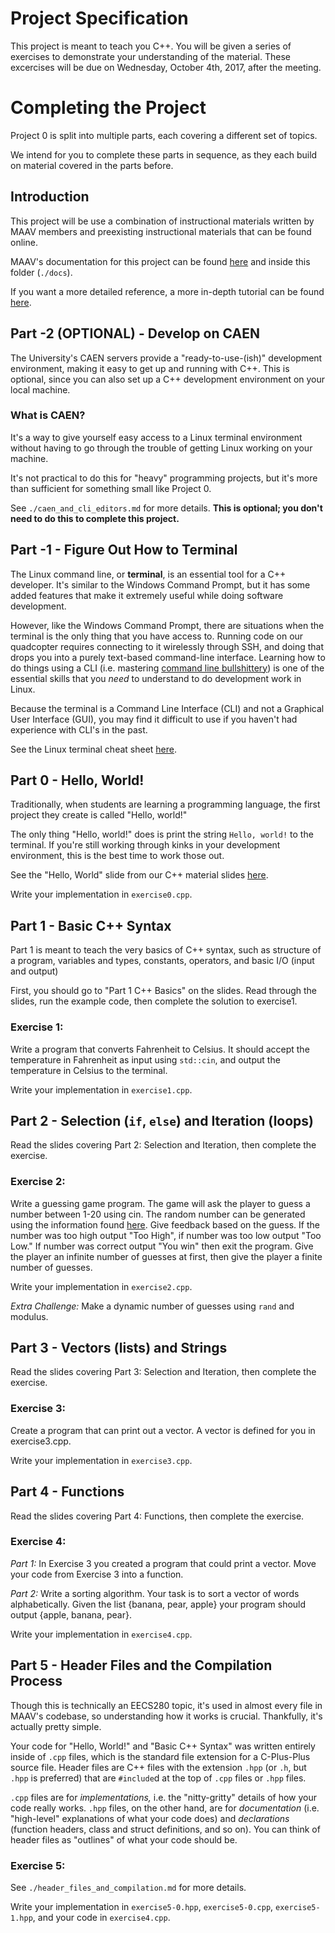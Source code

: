 Project Specification
================================================================================
This project is meant to teach you C++. You will be given a series of
exercises to demonstrate your understanding of the material. These
excercises will be due on Wednesday, October 4th, 2017, after the meeting.

Completing the Project
================================================================================
Project 0 is split into multiple parts, each covering a different set of
topics.

We intend for you to complete these parts in sequence, as they each build
on material covered in the parts before.

Introduction
-------------------------------------------------------------------------------
This project will be use a combination of instructional materials written
by MAAV members and preexisting instructional materials that can be found
online.

MAAV's documentation for this project can be found
[here](https://goo.gl/e7jazg) and inside this folder (`./docs`).

If you want a more detailed reference, a more in-depth tutorial can be
found [here](http://www.cplusplus.com/doc/tutorial/).

Part -2 (OPTIONAL) - Develop on CAEN
--------------------------------------------------------------------------------
The University's CAEN servers provide a "ready-to-use-(ish)" development
environment, making it easy to get up and running with C++. This is
optional, since you can also set up a C++ development environment on your
local machine.

### What is CAEN?
It's a way to give yourself easy access to a Linux terminal environment
without having to go through the trouble of getting Linux working on your
machine.

It's not practical to do this for "heavy" programming projects, but it's
more than sufficient for something small like Project 0.

See `./caen_and_cli_editors.md` for more details. **This is optional; you
don't need to do this to complete this project.**


Part -1 - Figure Out How to Terminal
--------------------------------------------------------------------------------
The Linux command line, or **terminal**, is an essential tool for a C++
developer. It's similar to the Windows Command Prompt, but it has some added
features that make it extremely useful while doing software development.

However, like the Windows Command Prompt, there are situations when the
terminal is the only thing that you have access to. Running code on our
quadcopter requires connecting to it wirelessly through SSH, and doing that
drops you into a purely text-based command-line interface. Learning how to
do things using a CLI (i.e. mastering [command line
bullshittery](http://www.pgbovine.net/command-line-bullshittery.htm)) is
one of the essential skills that you _need_ to understand to do development
work in Linux.

Because the terminal is a Command Line Interface (CLI) and not a Graphical
User Interface (GUI), you may find it difficult to use if you haven't had
experience with CLI's in the past.

See the Linux terminal cheat sheet [here](https://drive.google.com/open?id=0Bz0tMI9ydfZjaGNNbzU0VTZXWWc).


Part 0 - Hello, World!
--------------------------------------------------------------------------------
Traditionally, when students are learning a programming language, the first
project they create is called "Hello, world!"

The only thing "Hello, world!" does is print the string `Hello, world!` to
the terminal. If you're still working through kinks in your development
environment, this is the best time to work those out.

See the "Hello, World" slide from our C++ material slides
[here](https://goo.gl/jqVWck).

Write your implementation in `exercise0.cpp`.


Part 1 - Basic C++ Syntax
--------------------------------------------------------------------------------
Part 1 is meant to teach the very basics of C++ syntax, such as structure
of a program, variables and types, constants, operators, and basic I/O
(input and output)

First, you should go to "Part 1 C++ Basics" on the slides. Read through the
slides, run the example code, then complete the solution to exercise1.

### Exercise 1:
Write a program that converts Fahrenheit to Celsius. It should accept the
temperature in Fahrenheit as input using `std::cin`, and output the
temperature in Celsius to the terminal.

Write your implementation in `exercise1.cpp`.


Part 2 - Selection (`if`, `else`) and Iteration (loops)
--------------------------------------------------------------------------------
Read the slides covering Part 2: Selection and Iteration, then complete the exercise.

### Exercise 2:
Write a guessing game program.  The game will ask the player to guess a
number between 1-20 using cin. The random number can be generated using the
information found [here](http://www.cplusplus.com/reference/cstdlib/rand/).
Give feedback based on the guess. If the number was too high output "Too
High", if number was too low output "Too Low." If number was correct output
"You win" then exit the program. Give the player an infinite number of
guesses at first, then give the player a finite number of guesses.

Write your implementation in `exercise2.cpp`.

*Extra Challenge:*
Make a dynamic number of guesses using `rand` and modulus.


Part 3 - Vectors (lists) and Strings
--------------------------------------------------------------------------------
Read the slides covering Part 3: Selection and Iteration, then complete the
exercise.

### Exercise 3:
Create a program that can print out a vector. A vector is defined for you
in exercise3.cpp.

Write your implementation in `exercise3.cpp`.


Part 4 - Functions
--------------------------------------------------------------------------------
Read the slides covering Part 4: Functions, then complete the exercise.

### Exercise 4:
*Part 1:* In Exercise 3 you created a program that could print a vector.
Move your code from Exercise 3 into a function.

*Part 2:* Write a sorting algorithm. Your task is to sort a vector of words
alphabetically. Given the list {banana, pear, apple} your program should
output {apple, banana, pear}.

Write your implementation in `exercise4.cpp`.


Part 5 - Header Files and the Compilation Process
--------------------------------------------------------------------------------
Though this is technically an EECS280 topic, it's used in almost every file
in MAAV's codebase, so understanding how it works is crucial. Thankfully,
it's actually pretty simple.

Your code for "Hello, World!" and "Basic C++ Syntax" was written entirely
inside of `.cpp` files, which is the standard file extension for a
C-Plus-Plus source file. Header files are C++ files with the extension
`.hpp` (or `.h`, but `.hpp` is preferred) that are `#include`d at the top
of `.cpp` files or `.hpp` files.

`.cpp` files are for _implementations,_ i.e. the "nitty-gritty" details of
how your code really works. `.hpp` files, on the other hand, are for
_documentation_ (i.e. "high-level" explanations of what your code does)
and _declarations_ (function headers, class and struct definitions, and so
on). You can think of header files as "outlines" of what your code should
be.

### Exercise 5:
See `./header_files_and_compilation.md` for more details.

Write your implementation in `exercise5-0.hpp`, `exercise5-0.cpp`,
`exercise5-1.hpp`, and your code in `exercise4.cpp`.
